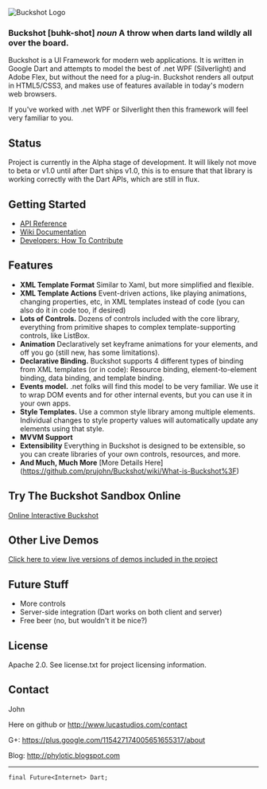 ![Buckshot Logo](http://www.lucastudios.com/img/lucaui_logo_candidate2.png)

### Buckshot [buhk-shot] *noun* A throw when darts land wildly all over the board. ###

Buckshot is a UI Framework for modern web applications. It is written in Google Dart and attempts to model the best of .net WPF (Silverlight) and Adobe Flex, but without the need for a plug-in. Buckshot renders all output in HTML5/CSS3, and makes use of features available in today's modern web browsers.

If you've worked with .net WPF or Silverlight then this framework will feel very familiar to you.

## Status
Project is currently in the Alpha stage of development.  It will likely not move to beta or v1.0 until after Dart ships v1.0, this is to ensure that that library is working correctly with the Dart APIs, which are still in flux.

## Getting Started
* [API Reference](http://www.lucastudios.com/trybuckshot/docs/)
* [Wiki Documentation](https://github.com/prujohn/Buckshot/wiki/_pages)
* [Developers: How To Contribute](https://github.com/prujohn/Buckshot/wiki/How-To-Contribute)

## Features
* **XML Template Format** Similar to Xaml, but more simplified and flexible.
* **XML Template Actions** Event-driven actions, like playing animations, changing properties, etc, in XML templates instead of code (you can also do it in code too, if desired)
* **Lots of Controls.** Dozens of controls included with the core library, everything from primitive shapes to complex template-supporting controls, like ListBox.
* **Animation** Declaratively set keyframe animations for your elements, and off you go (still new, has some limitations).
* **Declarative Binding.** Buckshot supports 4 different types of binding from XML templates (or in code):  Resource binding, element-to-element binding, data binding, and template binding.
* **Events model.** .net folks will find this model to be very familiar.  We use it to wrap DOM events and for other internal events, but you can use it in your own apps.
* **Style Templates.**  Use a common style library among multiple elements.  Individual changes to style property values will automatically update any elements using that style.
* **MVVM Support**
* **Extensibility**  Everything in Buckshot is designed to be extensible, so you can create libraries of your own controls, resources, and more.
* **And Much, Much More** [More Details Here] (https://github.com/prujohn/Buckshot/wiki/What-is-Buckshot%3F)

## Try The Buckshot Sandbox Online
[Online Interactive Buckshot](http://www.lucastudios.com/trybuckshot)

## Other Live Demos
[Click here to view live versions of demos included in the project](http://www.lucastudios.com/demos/)

## Future Stuff
* More controls
* Server-side integration (Dart works on both client and server)
* Free beer (no, but wouldn't it be nice?)

## License
Apache 2.0. See license.txt for project licensing information.

## Contact

John

Here on github or http://www.lucastudios.com/contact

G+: https://plus.google.com/115427174005651655317/about

Blog: http://phylotic.blogspot.com

---------------------------------------------
	final Future<Internet> Dart;
